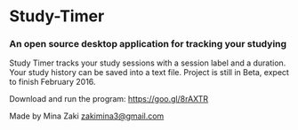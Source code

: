 # Study-Timer

### An open source desktop application for tracking your studying ##

Study Timer tracks your study sessions with a session label and a duration. Your study history can be saved into a text file. 
Project is still in Beta, expect to finish February 2016.

Download and run the program: https://goo.gl/8rAXTR 

Made by Mina Zaki
zakimina3@gmail.com
